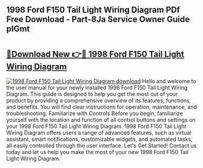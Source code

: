 ## 1998 Ford F150 Tail Light Wiring Diagram PDf Free Download - Part-8Ja Service Owner Guide pIGmt

# <h2><a href="http://dfsol71.blite.top/?on=1998+Ford+F150+Tail+Light+Wiring+Diagram">🔗Download New 👉🔴 1998 Ford F150 Tail Light Wiring Diagram</a></h2>

[![1998 Ford F150 Tail Light Wiring Diagram download](https://i.imgur.com/lujVjoI.png)](http://dfsol71.blite.top/?on=1998+Ford+F150+Tail+Light+Wiring+Diagram)
Hello and welcome to the user manual for your newly installed 1998 Ford F150 Tail Light Wiring Diagram. This guide is designed to help you get the most out of your product by providing a comprehensive overview of its features, functions, and benefits. You will find clear instructions for operation, maintenance, and troubleshooting. Familiarize with Controls Before you begin, familiarize yourself with the location and function of all control buttons and settings on your 1998 Ford F150 Tail Light Wiring Diagram. 1998 Ford F150 Tail Light Wiring Diagram offers users a range of advanced features, such as virtual assistant, smart notifications, customizable widgets, and automated tasks, all easily controlled through the user interface. Let's Get Started! Contact us today and let us help you make the most of your new 1998 Ford F150 Tail Light Wiring Diagram.
